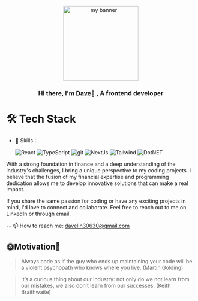 <p align="center">
  <img src="https://github.com/davelin18yufan/davelin18yufan/assets/113662980/c7145690-1a4c-4659-8293-1922e189af87" alt="my banner" style="height: 200px">
</p>

<h3 align="center">
Hi there, I'm <a href="https://www.linkedin.com/in/dave-lin-1a05a5168/" target="_blank" rel="noreferrer">Dave</a>👋
 , A frontend developer

</h3>

# 🛠 Tech Stack

- 👯 Skills： <p>
  <img alt="React" src="https://img.shields.io/badge/-React-45b8d8?style=flat-square&logo=react&logoColor=white" />
  <img alt="TypeScript" src="https://img.shields.io/badge/-TypeScript-007ACC?style=flat-square&logo=typescript&logoColor=white" />
  <img alt="git" src="https://img.shields.io/badge/-Git-F05032?style=flat-square&logo=git&logoColor=white" />
  <img alt="NextJs" src="https://img.shields.io/badge/-NextJs-black?style=flat-square&logo=next.js&logoColor=white" />
  <img alt="Tailwind" src="https://img.shields.io/badge/-Tailwind-2a9d90?style=flat-square&logo=tailwindcss&logoColor=white" />
  <img alt="DotNET" src="https://img.shields.io/badge/-.NET-8884d8?style=flat-square&logo=dotnet&logoColor=white" />
</p>

With a strong foundation in finance and a deep understanding of the industry's challenges, I bring a unique perspective to my coding projects. I believe that the fusion of my financial expertise and programming dedication allows me to develop innovative solutions that can make a real impact.

If you share the same passion for coding or have any exciting projects in mind, I'd love to connect and collaborate. Feel free to reach out to me on LinkedIn or through email.


--
 📫 How to reach me: davelin30630@gmail.com
 
 🌞Motivation🌝 
 --
 > Always code as if the guy who ends up maintaining your code will be a violent psychopath who knows where you live. (Martin Golding)

 > It’s a curious thing about our industry: not only do we not learn from our mistakes, we also don’t learn from our successes. (Keith Braithwaite)
